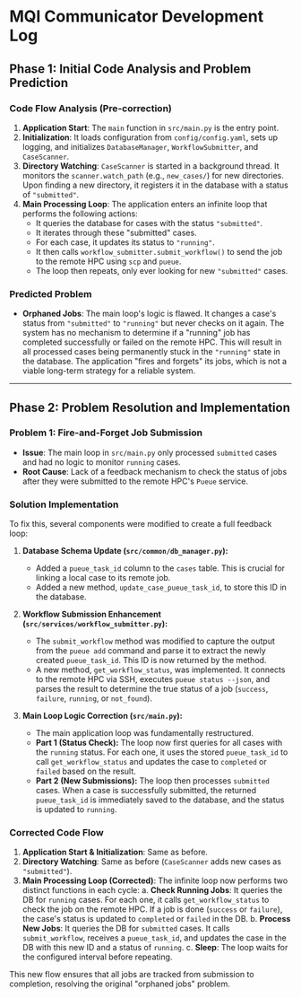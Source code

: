 # MQI Communicator Development Log

## Phase 1: Initial Code Analysis and Problem Prediction

### Code Flow Analysis (Pre-correction)

1.  **Application Start**: The `main` function in `src/main.py` is the entry point.
2.  **Initialization**: It loads configuration from `config/config.yaml`, sets up logging, and initializes `DatabaseManager`, `WorkflowSubmitter`, and `CaseScanner`.
3.  **Directory Watching**: `CaseScanner` is started in a background thread. It monitors the `scanner.watch_path` (e.g., `new_cases/`) for new directories. Upon finding a new directory, it registers it in the database with a status of `"submitted"`.
4.  **Main Processing Loop**: The application enters an infinite loop that performs the following actions:
    - It queries the database for cases with the status `"submitted"`.
    - It iterates through these "submitted" cases.
    - For each case, it updates its status to `"running"`.
    - It then calls `workflow_submitter.submit_workflow()` to send the job to the remote HPC using `scp` and `pueue`.
    - The loop then repeats, only ever looking for new `"submitted"` cases.

### Predicted Problem

- **Orphaned Jobs**: The main loop's logic is flawed. It changes a case's status from `"submitted"` to `"running"` but never checks on it again. The system has no mechanism to determine if a "running" job has completed successfully or failed on the remote HPC. This will result in all processed cases being permanently stuck in the `"running"` state in the database. The application "fires and forgets" its jobs, which is not a viable long-term strategy for a reliable system.

---

## Phase 2: Problem Resolution and Implementation

### Problem 1: Fire-and-Forget Job Submission

- **Issue**: The main loop in `src/main.py` only processed `submitted` cases and had no logic to monitor `running` cases.
- **Root Cause**: Lack of a feedback mechanism to check the status of jobs after they were submitted to the remote HPC's `Pueue` service.

### Solution Implementation

To fix this, several components were modified to create a full feedback loop:

1.  **Database Schema Update (`src/common/db_manager.py`):**
    - Added a `pueue_task_id` column to the `cases` table. This is crucial for linking a local case to its remote job.
    - Added a new method, `update_case_pueue_task_id`, to store this ID in the database.

2.  **Workflow Submission Enhancement (`src/services/workflow_submitter.py`):**
    - The `submit_workflow` method was modified to capture the output from the `pueue add` command and parse it to extract the newly created `pueue_task_id`. This ID is now returned by the method.
    - A new method, `get_workflow_status`, was implemented. It connects to the remote HPC via SSH, executes `pueue status --json`, and parses the result to determine the true status of a job (`success`, `failure`, `running`, or `not_found`).

3.  **Main Loop Logic Correction (`src/main.py`):**
    - The main application loop was fundamentally restructured.
    - **Part 1 (Status Check):** The loop now first queries for all cases with the `running` status. For each one, it uses the stored `pueue_task_id` to call `get_workflow_status` and updates the case to `completed` or `failed` based on the result.
    - **Part 2 (New Submissions):** The loop then processes `submitted` cases. When a case is successfully submitted, the returned `pueue_task_id` is immediately saved to the database, and the status is updated to `running`.

### Corrected Code Flow

1.  **Application Start & Initialization**: Same as before.
2.  **Directory Watching**: Same as before (`CaseScanner` adds new cases as `"submitted"`).
3.  **Main Processing Loop (Corrected)**: The infinite loop now performs two distinct functions in each cycle:
    a. **Check Running Jobs**: It queries the DB for `running` cases. For each one, it calls `get_workflow_status` to check the job on the remote HPC. If a job is done (`success` or `failure`), the case's status is updated to `completed` or `failed` in the DB.
    b. **Process New Jobs**: It queries the DB for `submitted` cases. It calls `submit_workflow`, receives a `pueue_task_id`, and updates the case in the DB with this new ID and a status of `running`.
    c. **Sleep**: The loop waits for the configured interval before repeating.

This new flow ensures that all jobs are tracked from submission to completion, resolving the original "orphaned jobs" problem.
